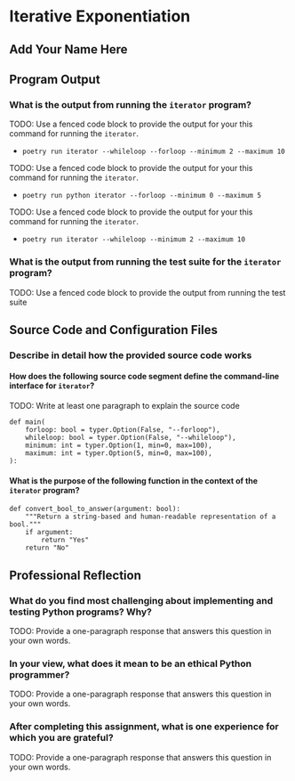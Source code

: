 # Iterative Exponentiation

## Add Your Name Here

## Program Output

### What is the output from running the `iterator` program?

TODO: Use a fenced code block to provide the output for your this command for running the `iterator`.

- `poetry run iterator --whileloop --forloop --minimum 2 --maximum 10`

TODO: Use a fenced code block to provide the output for your this command for running the `iterator`.

- `poetry run python iterator --forloop --minimum 0 --maximum 5`

TODO: Use a fenced code block to provide the output for your this command for running the `iterator`.

- `poetry run iterator --whileloop --minimum 2 --maximum 10`

### What is the output from running the test suite for the `iterator` program?

TODO: Use a fenced code block to provide the output from running the test suite

## Source Code and Configuration Files

### Describe in detail how the provided source code works

#### How does the following source code segment define the command-line interface for `iterator`?

TODO: Write at least one paragraph to explain the source code

```
def main(
    forloop: bool = typer.Option(False, "--forloop"),
    whileloop: bool = typer.Option(False, "--whileloop"),
    minimum: int = typer.Option(1, min=0, max=100),
    maximum: int = typer.Option(5, min=0, max=100),
):
```

#### What is the purpose of the following function in the context of the `iterator` program?

```
def convert_bool_to_answer(argument: bool):
    """Return a string-based and human-readable representation of a bool."""
    if argument:
        return "Yes"
    return "No"
```

## Professional Reflection

### What do you find most challenging about implementing and testing Python programs? Why?

TODO: Provide a one-paragraph response that answers this question in your own words.

### In your view, what does it mean to be an ethical Python programmer?

TODO: Provide a one-paragraph response that answers this question in your own words.

### After completing this assignment, what is one experience for which you are grateful?

TODO: Provide a one-paragraph response that answers this question in your own words.
